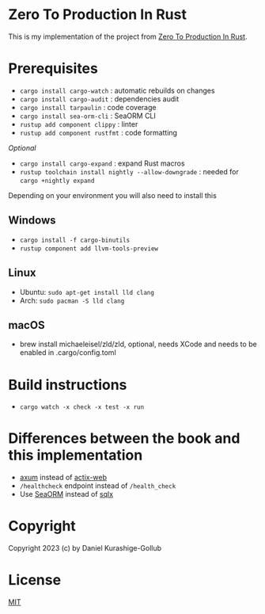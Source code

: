 # Zero To Production In Rust

This is my implementation of the project from [Zero To Production In Rust](https://www.zero2prod.com/).

# Prerequisites

* `cargo install cargo-watch` : automatic rebuilds on changes
* `cargo install cargo-audit` : dependencies audit
* `cargo install tarpaulin` : code coverage
* `cargo install sea-orm-cli` : SeaORM CLI
* `rustup add component clippy` : linter
* `rustup add component rustfmt` : code formatting

_Optional_

* `cargo install cargo-expand` : expand Rust macros
* `rustup toolchain install nightly --allow-downgrade` : needed for `cargo +nightly expand`

Depending on your environment you will also need to install this

## Windows

* `cargo install -f cargo-binutils`
* `rustup component add llvm-tools-preview`

## Linux

* Ubuntu: `sudo apt-get install lld clang`
* Arch: `sudo pacman -S lld clang`

## macOS

* brew install michaeleisel/zld/zld, optional, needs XCode and needs to be enabled in .cargo/config.toml

# Build instructions

* `cargo watch -x check -x test -x run`


# Differences between the book and this implementation

* [axum](https://github.com/tokio-rs/axum) instead of [actix-web](https://actix.rs/)
* `/healthcheck` endpoint instead of `/health_check`
* Use [SeaORM](https://github.com/SeaQL/sea-orm) instead of [sqlx](https://github.com/launchbadge/sqlx)

# Copyright

Copyright 2023 (c) by Daniel Kurashige-Gollub

# License

[MIT](license.md)
